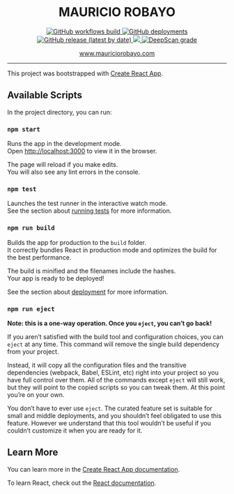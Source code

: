 <p align="center">
  <h1 align="center">MAURICIO ROBAYO</h1>
  <p align="center">
    <a href="https://github.com/MauricioRobayo/mauriciorobayo.github.io/actions?query=workflow%3Abuild">
      <img src="https://github.com/MauricioRobayo/mauriciorobayo.github.io/workflows/build/badge.svg" alt="GitHub workflows build">
    </a>
    <a href="https://github.com/MauricioRobayo/mauriciorobayo.github.io/deployments/activity_log?environment=github-pages">
      <img alt="GitHub deployments" src="https://img.shields.io/github/deployments/MauricioRobayo/mauriciorobayo.github.io/github-pages?label=deployment" alt="GitHub deployments github pages">
    </a>
    <a href=>
      <img src="https://img.shields.io/github/v/release/MauricioRobayo/mauriciorobayo.github.io" alt="GitHub release (latest by date)">
    </a>
    <a href="https://codecov.io/gh/MauricioRobayo/mauriciorobayo.github.io">
      <img src="https://codecov.io/gh/MauricioRobayo/mauriciorobayo.github.io/branch/develop/graph/badge.svg" />
    </a>
    <a href="https://deepscan.io/dashboard#view=project&tid=5008&pid=12663&bid=198294">
      <img src="https://deepscan.io/api/teams/5008/projects/12663/branches/198294/badge/grade.svg" alt="DeepScan grade">
    </a>
  </p>
  <p align="center"><a href="https://www.mauriciorobayo.com">www.mauriciorobayo.com</a></p>
</p>

---

This project was bootstrapped with [Create React App](https://github.com/facebook/create-react-app).

## Available Scripts

In the project directory, you can run:

### `npm start`

Runs the app in the development mode.<br />
Open [http://localhost:3000](http://localhost:3000) to view it in the browser.

The page will reload if you make edits.<br />
You will also see any lint errors in the console.

### `npm test`

Launches the test runner in the interactive watch mode.<br />
See the section about [running tests](https://facebook.github.io/create-react-app/docs/running-tests) for more information.

### `npm run build`

Builds the app for production to the `build` folder.<br />
It correctly bundles React in production mode and optimizes the build for the best performance.

The build is minified and the filenames include the hashes.<br />
Your app is ready to be deployed!

See the section about [deployment](https://facebook.github.io/create-react-app/docs/deployment) for more information.

### `npm run eject`

**Note: this is a one-way operation. Once you `eject`, you can’t go back!**

If you aren’t satisfied with the build tool and configuration choices, you can `eject` at any time. This command will remove the single build dependency from your project.

Instead, it will copy all the configuration files and the transitive dependencies (webpack, Babel, ESLint, etc) right into your project so you have full control over them. All of the commands except `eject` will still work, but they will point to the copied scripts so you can tweak them. At this point you’re on your own.

You don’t have to ever use `eject`. The curated feature set is suitable for small and middle deployments, and you shouldn’t feel obligated to use this feature. However we understand that this tool wouldn’t be useful if you couldn’t customize it when you are ready for it.

## Learn More

You can learn more in the [Create React App documentation](https://facebook.github.io/create-react-app/docs/getting-started).

To learn React, check out the [React documentation](https://reactjs.org/).
